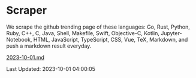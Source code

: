 # Scraper

We scrape the github trending page of these languages: Go, Rust, Python, Ruby, C++, C, Java, Shell, Makefile, Swift, Objective-C, Kotlin, Jupyter-Notebook, HTML, JavaScript, TypeScript, CSS, Vue, TeX, Markdown, and push a markdown result everyday.

[2023-10-01.md](https://github.com/yangwenmai/github-trending-backup/blob/master/2023-10-01.md)

Last Updated: 2023-10-01 04:00:05